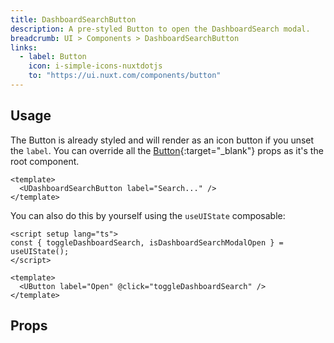 ```yaml
---
title: DashboardSearchButton
description: A pre-styled Button to open the DashboardSearch modal.
breadcrumb: UI > Components > DashboardSearchButton
links:
  - label: Button
    icon: i-simple-icons-nuxtdotjs
    to: "https://ui.nuxt.com/components/button"
---
```


## Usage

The Button is already styled and will render as an icon button if you unset the `label`. You can override all the [Button](https://ui.nuxt.com/components/button){:target="\_blank"} props as it's the root component.

```vue [example.vue]
<template>
  <UDashboardSearchButton label="Search..." />
</template>
```

You can also do this by yourself using the `useUIState` composable:

```vue
<script setup lang="ts">
const { toggleDashboardSearch, isDashboardSearchModalOpen } = useUIState();
</script>

<template>
  <UButton label="Open" @click="toggleDashboardSearch" />
</template>
```

<!-- ## Slots -->

<!-- component-slots -->

## Props

<!-- components-props -->

<!-- ## Config -->

<!-- component-preset -->
